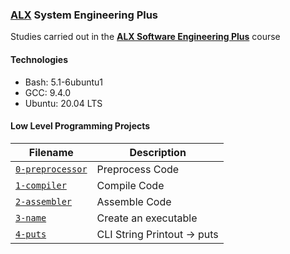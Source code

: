 ### [ALX](https://www.alxafrica.com/) System Engineering Plus

Studies carried out in the **[ALX Software Engineering Plus](https://www.alxafrica.com/software-engineering-plus/)** course

#### Technologies

* Bash:     5.1-6ubuntu1
* GCC:      9.4.0
* Ubuntu:   20.04 LTS

#### Low Level Programming Projects

| Filename | Description |
| -------- | ----------- |
| [`0-preprocessor`](0-preprocessor) | Preprocess Code |
| [`1-compiler`](1-compiler) | Compile Code |
| [`2-assembler`](2-assembler) | Assemble Code |
| [`3-name`](3-name) | Create an executable |
| [`4-puts`](4-puts) | CLI String Printout -> puts |
